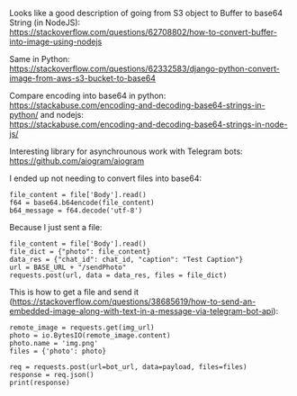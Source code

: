 Looks like a good description of going from S3 object to Buffer to base64 String (in NodeJS):   
https://stackoverflow.com/questions/62708802/how-to-convert-buffer-into-image-using-nodejs  

Same in Python:  
https://stackoverflow.com/questions/62332583/django-python-convert-image-from-aws-s3-bucket-to-base64

Compare encoding into base64 in python:  
https://stackabuse.com/encoding-and-decoding-base64-strings-in-python/
and nodejs:  
https://stackabuse.com/encoding-and-decoding-base64-strings-in-node-js/

Interesting library for asynchrounous work with Telegram bots:  
https://github.com/aiogram/aiogram

I ended up not needing to convert files into base64:  

```
file_content = file['Body'].read()
f64 = base64.b64encode(file_content)
b64_message = f64.decode('utf-8')
```        

Because I just sent a file:  

```
file_content = file['Body'].read()
file_dict = {"photo": file_content}
data_res = {"chat_id": chat_id, "caption": "Test Caption"}
url = BASE_URL + "/sendPhoto" 
requests.post(url, data = data_res, files = file_dict)
```

This is how to get a file and send it (https://stackoverflow.com/questions/38685619/how-to-send-an-embedded-image-along-with-text-in-a-message-via-telegram-bot-api):  

```
remote_image = requests.get(img_url)
photo = io.BytesIO(remote_image.content)
photo.name = 'img.png'
files = {'photo': photo}

req = requests.post(url=bot_url, data=payload, files=files)
response = req.json()
print(response)
```
